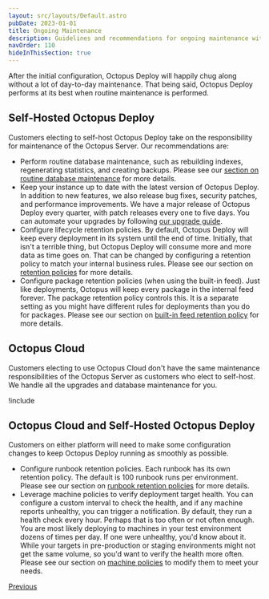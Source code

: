 ```yaml
---
layout: src/layouts/Default.astro
pubDate: 2023-01-01
title: Ongoing Maintenance
description: Guidelines and recommendations for ongoing maintenance with Octopus Deploy.
navOrder: 110
hideInThisSection: true
---
```


After the initial configuration, Octopus Deploy will happily chug along without a lot of day-to-day maintenance.  That being said, Octopus Deploy performs at its best when routine maintenance is performed.  

## Self-Hosted Octopus Deploy

Customers electing to self-host Octopus Deploy take on the responsibility for maintenance of the Octopus Server.  Our recommendations are:

- Perform routine database maintenance, such as rebuilding indexes, regenerating statistics, and creating backups.  Please see our [section on routine database maintenance](/docs/administration/data/octopus-database/index.md#maintenance) for more details.
- Keep your instance up to date with the latest version of Octopus Deploy.  In addition to new features, we also release bug fixes, security patches, and performance improvements.  We have a major release of Octopus Deploy every quarter, with patch releases every one to five days.  You can automate your upgrades by following [our upgrade guide](/docs/administration/upgrading/guide/automate-upgrades.md).
- Configure lifecycle retention policies.  By default, Octopus Deploy will keep every deployment in its system until the end of time.  Initially, that isn't a terrible thing, but Octopus Deploy will consume more and more data as time goes on.  That can be changed by configuring a retention policy to match your internal business rules.  Please see our section on [retention policies](/docs/administration/retention-policies/index.md) for more details.
- Configure package retention policies (when using the built-in feed).  Just like deployments, Octopus will keep every package in the internal feed forever.  The package retention policy controls this.  It is a separate setting as you might have different rules for deployments than you do for packages.  Please see our section on [built-in feed retention policy](/docs/administration/retention-policies/index.md#set-builtinfeed-retentionpolicy) for more details.

## Octopus Cloud

Customers electing to use Octopus Cloud don't have the same maintenance responsibilities of the Octopus Server as customers who elect to self-host.  We handle all the upgrades and database maintenance for you.

!include <octopus-cloud-retention-limits-summary>

## Octopus Cloud and Self-Hosted Octopus Deploy

Customers on either platform will need to make some configuration changes to keep Octopus Deploy running as smoothly as possible.

- Configure runbook retention policies.  Each runbook has its own retention policy.  The default is 100 runbook runs per environment.  Please see our section on [runbook retention policies](/docs/runbooks/runbooks-vs-deployments/index.md#retention-policy) for more details.
- Leverage machine policies to verify deployment target health.  You can configure a custom interval to check the health, and if any machine reports unhealthy, you can trigger a notification.  By default, they run a health check every hour.  Perhaps that is too often or not often enough.  You are most likely deploying to machines in your test environment dozens of times per day. If one were unhealthy, you'd know about it.  While your targets in pre-production or staging environments might not get the same volume, so you'd want to verify the health more often.  Please see our section on [machine policies](/docs/infrastructure/deployment-targets/machine-policies.md#health-check) to modify them to meet your needs.

<span><a class="btn btn-secondary" href="/docs/getting-started/best-practices/notifications">Previous</a></span>